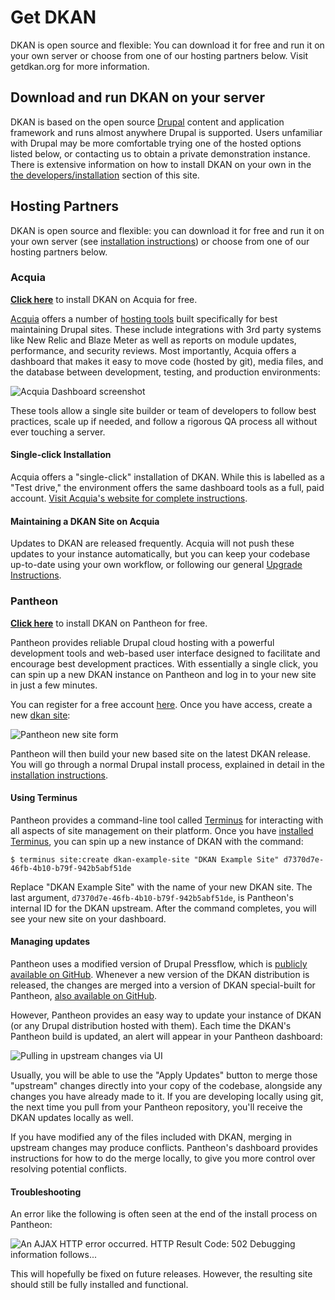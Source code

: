 # Get DKAN

DKAN is open source and flexible: You can download it for free and run it on your own server or choose from one of our hosting partners below. Visit getdkan.org for more information.

## Download and run DKAN on your server

DKAN is based on the open source </a><a href="https://drupal.org">Drupal</a> content and application framework and runs almost anywhere Drupal is supported.  Users unfamiliar with Drupal may be more comfortable trying one of the hosted options listed below, or contacting us to obtain a private demonstration instance. There is extensive information on how to install DKAN on your own in the [the developers/installation](/dkan-documentation/dkan-developers/installation) section of this site.

## Hosting Partners

DKAN is open source and flexible: you can download it for free and run it on your own server (see [installation instructions](installation.rst)) or choose from one of our hosting partners below.

### Acquia

**[Click here](https://insight.acquia.com/free?distro=dkantestdrive)**  to install DKAN on Acquia for free.

[Acquia](http://acquia.com) offers a number of [hosting tools](http://www.acquia.com/products-services/acquia-cloud#Overview) built specifically for best maintaining Drupal sites. These include integrations with 3rd party systems like New Relic and Blaze Meter as well as reports on module updates, performance, and security reviews. Most importantly, Acquia offers a dashboard that makes it easy to move code (hosted by git), media files, and the database between development, testing, and production environments:

![Acquia Dashboard screenshot](../images/acquia-dashboard.png)

These tools allow a single site builder or team of developers to follow best practices, scale up if needed, and follow a rigorous QA process all without ever touching a server.

#### Single-click Installation

Acquia offers a "single-click" installation of DKAN. While this is labelled as a "Test drive," the environment offers the same dashboard tools as a full, paid account. [Visit Acquia's website for complete instructions](https://docs.acquia.com/cloud/free/aws-testdrive/dkan).

#### Maintaining a DKAN Site on Acquia

Updates to DKAN are released frequently. Acquia will not push these updates to your instance automatically, but you can keep your codebase up-to-date using your own workflow, or following our general [Upgrade Instructions](../development/maintaining.md).

### Pantheon

**[Click here](https://dashboard.getpantheon.com/products/dkan/spinup)**  to install DKAN on Pantheon for free.

Pantheon provides reliable Drupal cloud hosting with a powerful development tools and web-based user interface designed to facilitate and encourage best development practices. With essentially a single click, you can spin up a new DKAN instance on Pantheon and log in to your new site in just a few minutes.

You can register for a free account [here](https://www.getpantheon.com/). Once you have access, create a new [dkan site](https://dashboard.getpantheon.com/products/dkan/spinup):

![Pantheon new site form](../images/Pantheon_Dashboard.png)

Pantheon will then build your new based site on the latest DKAN release. You will go through a normal Drupal install process, explained in detail in the [installation instructions](../installation.md).

#### Using Terminus

Pantheon provides a command-line tool called [Terminus](https://pantheon.io/docs/terminus/) for interacting with all aspects of site management on their platform. Once you have [installed Terminus](https://pantheon.io/docs/terminus/install/), you can spin up a new instance of DKAN with the command:

```
$ terminus site:create dkan-example-site "DKAN Example Site" d7370d7e-46fb-4b10-b79f-942b5abf51de
```

Replace "DKAN Example Site" with the name of your new DKAN site. The last argument, `d7370d7e-46fb-4b10-b79f-942b5abf51de`, is Pantheon's internal ID for the DKAN upstream. After the command completes, you will see your new site on your dashboard.

#### Managing updates

Pantheon uses a modified version of Drupal Pressflow, which is [publicly available on GitHub](https://github.com/pantheon-systems/drops-7). Whenever a new version of the DKAN distribution is released, the changes are merged into a version of DKAN special-built for Pantheon, [also available on GitHub](https://github.com/GetDKAN/dkan-drops-7).

However, Pantheon provides an easy way to update your instance of DKAN (or any Drupal distribution hosted with them). Each time the DKAN's Pantheon build is updated, an alert will appear in your Pantheon dashboard:

![Pulling in upstream changes via UI](../images/pantheon-updates.png)

Usually, you will be able to use the "Apply Updates" button to merge those "upstream" changes directly into your copy of the codebase, alongside any changes you have already made to it. If you are developing locally using git, the next time you pull from your Pantheon repository, you'll receive the DKAN updates locally as well.

If you have modified any of the files included with DKAN, merging in upstream changes may produce conflicts. Pantheon's dashboard provides instructions for how to do the merge locally, to give you more control over resolving potential conflicts.

#### Troubleshooting

An error like the following is often seen at the end of the install process on Pantheon:

![An AJAX HTTP error occurred. HTTP Result Code: 502 Debugging information follows...](../images/pantheon-error.png)

This will hopefully be fixed on future releases. However, the resulting site should still be fully installed and functional.

